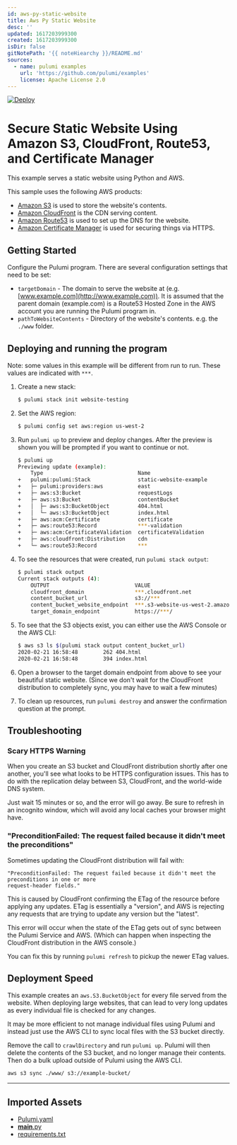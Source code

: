 ```yaml
---
id: aws-py-static-website
title: Aws Py Static Website
desc: ''
updated: 1617203999300
created: 1617203999300
isDir: false
gitNotePath: '{{ noteHiearchy }}/README.md'
sources:
  - name: pulumi examples
    url: 'https://github.com/pulumi/examples'
    license: Apache License 2.0
---
```

[![Deploy](https://get.pulumi.com/new/button.svg)](https://app.pulumi.com/new)

# Secure Static Website Using Amazon S3, CloudFront, Route53, and Certificate Manager

This example serves a static website using Python and AWS.

This sample uses the following AWS products:

- [Amazon S3](https://aws.amazon.com/s3/) is used to store the website's contents.
- [Amazon CloudFront](https://aws.amazon.com/cloudfront/) is the CDN serving content.
- [Amazon Route53](https://aws.amazon.com/route53/) is used to set up the DNS for the website.
- [Amazon Certificate Manager](https://aws.amazon.com/certificate-manager/) is used for securing things via HTTPS.

## Getting Started

Configure the Pulumi program. There are several configuration settings that need to be
set:

- `targetDomain` - The domain to serve the website at (e.g. [www.example.com](http://www.example.com)). It is assumed that
  the parent domain (example.com) is a Route53 Hosted Zone in the AWS account you are running the
  Pulumi program in.
- `pathToWebsiteContents` - Directory of the website's contents. e.g. the `./www` folder.

## Deploying and running the program

Note: some values in this example will be different from run to run.  These values are indicated
with `***`.

1. Create a new stack:

   ```bash
   $ pulumi stack init website-testing
   ```

2. Set the AWS region:

   ```bash
   $ pulumi config set aws:region us-west-2
   ```

3. Run `pulumi up` to preview and deploy changes.  After the preview is shown you will be
   prompted if you want to continue or not.

   ```bash
   $ pulumi up
   Previewing update (example):
       Type                              Name                                      Plan
   +   pulumi:pulumi:Stack               static-website-example                    create
   +   ├─ pulumi:providers:aws           east                                      create
   +   ├─ aws:s3:Bucket                  requestLogs                               create
   +   ├─ aws:s3:Bucket                  contentBucket                             create
   +   │  ├─ aws:s3:BucketObject         404.html                                  create
   +   │  └─ aws:s3:BucketObject         index.html                                create
   +   ├─ aws:acm:Certificate            certificate                               create
   +   ├─ aws:route53:Record             ***-validation                            create
   +   ├─ aws:acm:CertificateValidation  certificateValidation                     create
   +   ├─ aws:cloudfront:Distribution    cdn                                       create
   +   └─ aws:route53:Record             ***                                       create
   ```

4. To see the resources that were created, run `pulumi stack output`:

   ```bash
   $ pulumi stack output
   Current stack outputs (4):
       OUTPUT                           VALUE
       cloudfront_domain                ***.cloudfront.net
       content_bucket_url               s3://***
       content_bucket_website_endpoint  ***.s3-website-us-west-2.amazonaws.com
       target_domain_endpoint           https://***/
   ```

5. To see that the S3 objects exist, you can either use the AWS Console or the AWS CLI:

   ```bash
   $ aws s3 ls $(pulumi stack output content_bucket_url)
   2020-02-21 16:58:48        262 404.html
   2020-02-21 16:58:48        394 index.html
   ```

6. Open a browser to the target domain endpoint from above to see your beautiful static website. (Since we don't wait for the CloudFront distribution to completely sync, you may have to wait a few minutes)

7. To clean up resources, run `pulumi destroy` and answer the confirmation question at the prompt.

## Troubleshooting

### Scary HTTPS Warning

When you create an S3 bucket and CloudFront distribution shortly after one another, you'll see
what looks to be HTTPS configuration issues. This has to do with the replication delay between
S3, CloudFront, and the world-wide DNS system.

Just wait 15 minutes or so, and the error will go away. Be sure to refresh in an incognito
window, which will avoid any local caches your browser might have.

### "PreconditionFailed: The request failed because it didn't meet the preconditions"

Sometimes updating the CloudFront distribution will fail with:

```text
"PreconditionFailed: The request failed because it didn't meet the preconditions in one or more
request-header fields."
```

This is caused by CloudFront confirming the ETag of the resource before applying any updates.
ETag is essentially a "version", and AWS is rejecting any requests that are trying to update
any version but the "latest".

This error will occur when the state of the ETag gets out of sync between the Pulumi Service
and AWS. (Which can happen when inspecting the CloudFront distribution in the AWS console.)

You can fix this by running `pulumi refresh` to pickup the newer ETag values.

## Deployment Speed

This example creates an `aws.S3.BucketObject` for every file served from the website. When deploying
large websites, that can lead to very long updates as every individual file is checked for any
changes.

It may be more efficient to not manage individual files using Pulumi and instead just use the
AWS CLI to sync local files with the S3 bucket directly.

Remove the call to `crawlDirectory` and run `pulumi up`. Pulumi will then delete the contents
of the S3 bucket, and no longer manage their contents. Then do a bulk upload outside of Pulumi
using the AWS CLI.

```bash
aws s3 sync ./www/ s3://example-bucket/
```

* * *

## Imported Assets

- [Pulumi.yaml](/assets/pulumi.yaml)
- [**main**.py](/assets/__main__.py)
- [requirements.txt](/assets/requirements.txt)

